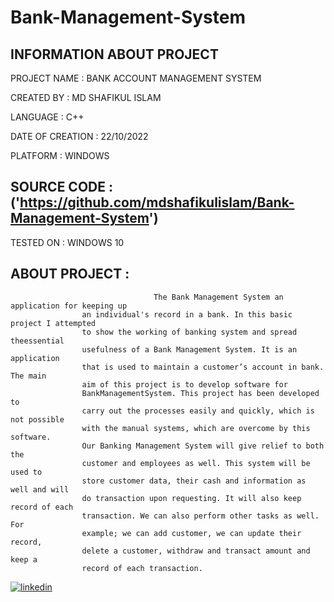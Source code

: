# Bank-Management-System
## INFORMATION ABOUT PROJECT
PROJECT NAME     : BANK ACCOUNT MANAGEMENT SYSTEM

CREATED BY       : MD SHAFIKUL ISLAM

LANGUAGE         : C++

DATE OF CREATION : 22/10/2022

PLATFORM         : WINDOWS

## SOURCE CODE		 : ('https://github.com/mdshafikulislam/Bank-Management-System')
TESTED ON        : WINDOWS 10
## ABOUT PROJECT    : 
                                    The Bank Management System an application for keeping up
					an individual's record in a bank. In this basic project I attempted
					to show the working of banking system and spread theessential
					usefulness of a Bank Management System. It is an application
					that is used to maintain a customer’s account in bank. The main
					aim of this project is to develop software for
					BankManagementSystem. This project has been developed to
					carry out the processes easily and quickly, which is not possible
					with the manual systems, which are overcome by this software.
					Our Banking Management System will give relief to both the
					customer and employees as well. This system will be used to
					store customer data, their cash and information as well and will
					do transaction upon requesting. It will also keep record of each
					transaction. We can also perform other tasks as well. For
					example; we can add customer, we can update their record,
					delete a customer, withdraw and transact amount and keep a
					record of each transaction.


[![linkedin](https://img.shields.io/badge/linkedin-0A66C2?style=for-the-badge&logo=linkedin&logoColor=white)](https://www.linkedin.com/in/mdshafikul/)
